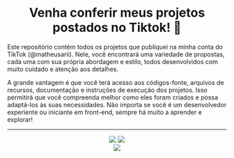 <div align="center">
  <h1>Venha conferir meus projetos postados no Tiktok! 📸 </h1>
</div>

Este repositório contém todos os projetos que publiquei na minha conta do TikTok (@matheusarii). Nele, você encontrará uma variedade de propostas, cada uma com sua própria abordagem e estilo, todos desenvolvidos com muito cuidado e atenção aos detalhes.

A grande vantagem é que você terá acesso aos códigos-fonte, arquivos de recursos, documentação e instruções de execução dos projetos. Isso permitirá que você compreenda melhor como eles foram criados e possa adaptá-los às suas necessidades. Não importa se você é um desenvolvedor experiente ou iniciante em front-end, sempre há muito a aprender e explorar!

---------

<div align="center"> 
  <a href = "mailto:matheusafr02@gmail.com"><img src="https://github.com/matheusari/TikTok-Videos/assets/114448911/9e17e42d-5dfa-4e20-82e2-9d18063ccb83" target="_blank"></a>
  <a href="https://www.linkedin.com/in/matheusari/" target="_blank"><img src="https://img.shields.io/badge/-LinkedIn-%230077B5?style=for-the-badge&logo=linkedin&logoColor=white" target="_blank"></a>  
</div>


<div align="center"> 
  <img src="https://github.com/matheusari/TikTok-Videos/assets/114448911/9e17e42d-5dfa-4e20-82e2-9d18063ccb83" height="auto" width="auto">
</div>
</div>
